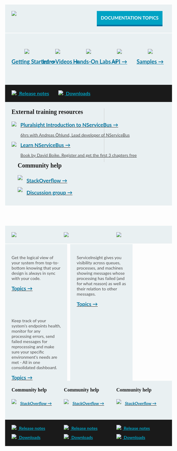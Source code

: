 <style>
 .small.button{
	line-height: 45px;
	font-size: 16px;
	padding-left: 15px;
	font-family: 'Lato',Bold;
	display: inline-block;
  }
  .small.button a{
	display: block;
	color: white;		
	line-height: 45px;
	width: 215px;
	background-color: #00a3c4;
	border-bottom: 5px solid #0071a0;
	clear: both;
	text-align: center;
	text-transform: uppercase;
	text-decoration: none;
	font-weight: 700;	
  }
  .small.button a:hover{
	background-color: #03AFF8;
  }
  .block.black a, .block.middle a, .productcolumn a {
    color: inherit;
    white-space:nowrap;
  }
  .block{
    width: 100%;
    background-color: rgb(233,240,242);
    padding: 21px;
    margin-bottom: 2px;
    font-family: 'Lato';
  }

  .block.top img, .productcolumn img {
    float: left;
  }
  .block.black img{
    float: inherit;
  }
  .block.top .button{
    float: right;
    width: 225px;
    font-size: 15px;
  }
  .block.middle .ic{
    width: 20%;
    float: left;
    text-align: center;
    font-size: 18px;
    font-weight: bold;
    margin-bottom: 30px;
    margin-top: 30px;
    line-height: 50px;
    color: rgb(0,114,156);
  }      
  .block.black{
    margin-top: -2px;
    margin-bottom: 0px;
    width: 100%;
    clear: both;
    background-color: rgb(26,26,26);
    font-size: 16px;
    font-weight: bold;
    padding-top: 13px;
    padding-bottom: 13px;
    line-height: 30px;
  }
  span.blue{
    color: rgb(0,163,196);
    padding-right: 30px;
  }
  .block.black span img{
    padding-left: 0px;
    padding-right: 5px;
    margin-top: -3px;
  }
  .productcolumn .black{
    font-size: 14px;
  }
  .block .left2 {
    width: 60%;
    float: left;
    border-right: 2px solid rgb(218,222,222);
  }
  .block .right1 {
    width: 40%;
    float: left;
    padding-left: 20px;
  }
  .block .right1 h3{
    padding-top: 7px;
  }
  .block h2{
    clear: both;
    font-size: 20px !important;
    font-family: 'Dosis', Semibold;
    padding-bottom: 20px;
    margin-bottom: 0px;
    margin-top: 0px;
  }
  .block h3{
    font-weight: bold;
    font-size: 17px;
    margin-top: 0px;
    margin-bottom: 0px;
    color: rgb(0,114,156);
  }
  .block h4{
    font-size: 16px !important;
    font-family: 'Dosis', bold;
    font-weight: bold;
    margin-top: 0px;
  }
  .block h5{        
    color: rgb(0,114,156);
    font-size: 14px;
    font-weight: bold;
    padding-left: 28px;
    padding-top: 5px;
  }
  .block p{
    font-size: 14px;
    color: rgb(77,77,77);
  }
  .block .right1 img, .block .left2 img {
    float: left;
    margin: 0px 13px 23px 0px;
  }
  .productcolumn{
    width: 32%;
    margin-right: 2%;
    float: left;        
  }
  .productcolumn.header{
    margin-top: 64px;        
  }
  .productcolumn.last{
    margin-right: 0px;
  }
  .productcolumnc{
    overflow: hidden;
    clear: both;
  }
  .productcolumnc .productcolumn{
    padding-bottom: 1000px;
    margin-bottom: -1000px;
  }
  
  .productcolumnc ul {
    list-style: none;
    margin-left: 0px;
    padding-left: 0px;
  }
  .productcolumnc li {
    color: rgb(0,114,156) !important;
    font-size: 14px;
    font-weight: bold;
    padding-bottom: 7px;
    padding-left: 12px;
    text-indent: -12px;
  }
  .productcolumnc li:before{
    content: "• ";
    color: rgb(0,114,156);
  }
</style>
    
<div class="block top">
  <a href="http://particular.net/NServiceBus"><img src="/images/home/NSB.png" /></a>
  <div class="small button">
    <a class="blue" href="/nservicebus">Documentation topics</a>
  </div>
  <div style="clear: both"></div>

</div>
<div class="block middle">
  <div class="ic">              
    <a href="/nservicebus/#getting-started">
      <img src="/images/home/gettingStarted.png" /><br/>
      Getting Started &rarr;
    </a>
  </div>
  <div class="ic">              
    <a href="http://particular.net/Videos-and-Presentations">
      <img src="/images/home/IntroVideos.png" /><br/>
      Intro Videos &rarr;
    </a>
  </div>
  <div class="ic">              
    <a href="http://particular.net/HandsOnLabs">
      <img src="/images/home/HOL.png" /><br/>
      Hands-On Labs &rarr;
    </a>
  </div>
  <div class="ic">              
    <a href="/nservicebus/">
      <img src="/images/home/API.png" /><br/>
      API &rarr;
    </a>
  </div>
  <div class="ic">              
    <a href="/nservicebus/">
      <img src="/images/home/Samples.png" /><br/>
      Samples &rarr;
    </a>
  </div>
  <div style="clear: both"></div>
</div>
<div class="block black">
  <span class="blue"><a href="https://github.com/Particular/NServiceBus/releases"><img src="/images/home/releaseNotes.png" /> Release notes</a></span><span class="blue"><a href="http://particular.net/downloads"><img src="/images/home/download.png" /> Downloads</a></span>
</div>
<div class="block middle">            
  <div class="left2">              
    <h2>External training resources </h2>
    <a href="http://pluralsight.com/training/Courses/TableOfContents/nservicebus">
      <img src="/images/home/videosSmall.png" />
      <h3>Pluralsight Introduction to NServiceBus &rarr;</h3>
      <p>6hrs with Andreas Öhlund, Lead developer of NServiceBus</p>
    </a>
    <div style="clear: both"></div>
    <a href="http://www.packtpub.com/build-distributed-software-systems-using-dot-net-enterprise-service-bus/book">
      <img src="/images/home/book.png" />
      <h3>Learn NServiceBus &rarr;</h3>
      <p>Book by David Boike. Register and get the first 3 chapters free</p>
    </a>
    <div style="clear: both"></div>              
  </div>
  <div class="right1">
    <h2>Community help</h2>
    <a href="http://stackoverflow.com/questions/tagged/nservicebus">
      <img src="/images/home/stackoverflowBig.png" />
      <h3>StackOverflow &rarr;</h3>
    </a>              
    <div style="clear: both"></div>
    <a href="https://groups.google.com/forum/#!forum/particularsoftware">
      <img src="/images/home/discussion.png" />
      <h3>Discussion group &rarr;</h3>
    </a>
    <div style="clear: both"></div>              
  </div>
  <div style="clear: both"></div>
</div>
<div class="productcolumn header">
  <div class="block top">
    <a href="http://particular.net/ServiceMatrix">
      <img src="/images/home/SM.png" />
    </a>
    <div style="clear: both"></div>
  </div>
</div>
<div class="productcolumn header">
  <div class="block top">
    <a href="http://particular.net/ServiceInsight">
      <img src="/images/home/SI.png" />
    </a>
    <div style="clear: both"></div>
  </div>
</div>
<div class="productcolumn header last">
  <div class="block top">
    <a href="http://particular.net/ServicePulse">
      <img src="/images/home/SP.png" />
    </a>
    <div style="clear: both"></div>
  </div>
</div>
<div class="productcolumnc">            
  <div class="productcolumn block">
    <p>Get the logical view of your system from top-to-bottom knowing that your design is always in sync with your code.</p>
    <a href="/ServiceMatrix"><h3>Topics &rarr;</h3></a>
   <div style="clear: both"></div>
  </div>
  <div class="productcolumn block">
    <p>ServiceInsight gives you visibility across queues, processes, and
machines showing messages whose processing has failed (and for what reason) as well as their relation to other messages.</p>
    <a href="/ServiceInsight"><h3>Topics &rarr;</h3></a>
    <div style="clear: both"></div>
  </div>
  <div class="productcolumn last block">
    <p>Keep track of your system's endpoints health, monitor for any processing errors, send failed messages for reprocessing and make sure your specific environment's needs are met - All in one consolidated dashboard.</p>
    <a href="/ServicePulse"><h3>Topics &rarr;</h3></a>
    <div style="clear: both"></div>
  </div>
</div>
<div class="productcolumn">
  <div class="block">
    <h4>Community help</h4>
    <a href="http://stackoverflow.com/questions/tagged/ServiceMatrix">
      <img src="/images/home/stackoverflowSmall.png" />
      <h5>StackOverflow &rarr;</h5>
    </a>
  </div>
  <div class="block black">
    <span class="blue"><a href="https://github.com/Particular/ServiceMatrix/releases"><img src="/images/home/releaseNotes.png" /> Release notes</a></span><span class="blue"><a href="http://particular.net/downloads"><img src="/images/home/download.png" /> Downloads</a></span>
  </div>
</div>
<div class="productcolumn">
  <div class="block">
    <h4>Community help</h4>
    <a href="http://stackoverflow.com/questions/tagged/ServiceInsight">
      <img src="/images/home/stackoverflowSmall.png" />
      <h5>StackOverflow &rarr;</h5>
    </a>
  </div>
  <div class="block black">
    <span class="blue"><a href="https://github.com/Particular/ServiceInsight/releases"><img src="/images/home/releaseNotes.png" /> Release notes</a></span><span class="blue"><a href="http://particular.net/downloads"><img src="/images/home/download.png" /> Downloads</a></span>
  </div>
</div>
<div class="productcolumn last">
  <div class="block">
    <h4>Community help</h4>
    <a href="http://stackoverflow.com/questions/tagged/ServicePulse">
      <img src="/images/home/stackoverflowSmall.png" />
      <h5>StackOverflow &rarr;</h5>
    </a>
  </div>
  <div class="block black">
    <span class="blue"><a href="https://github.com/Particular/ServicePulse/releases"><img src="/images/home/releaseNotes.png" /> Release notes</a></span><span class="blue"><a href="http://particular.net/downloads"><img src="/images/home/download.png" /> Downloads</a></span>
  </div>
</div>
<div style="clear: both; padding-top: 35px"></div>

